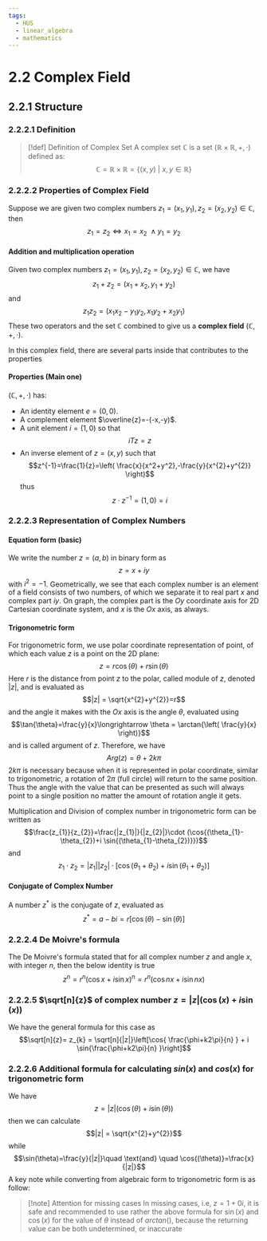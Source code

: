 ```yaml
---
tags:
  - HUS
  - linear_algebra
  - mathematics
---
```

# 2.2 Complex Field 
## 2.2.1 Structure
### 2.2.2.1 Definition

> [!def] Definition of Complex Set 
> A complex set $\mathbb{C}$ is a set $(\mathbb{R}\times\mathbb{R},+,\cdot)$ defined as: $$\mathbb{C} = \mathbb{R}\times \mathbb{R}= \{(x,y)\:|\:x, y \in \mathbb{R}\}$$

### 2.2.2.2 Properties of Complex Field 
Suppose we are given two complex numbers $z_{1} = (x_{1},y_{1}), z_{2}=(x_{2},y_{2})\in \mathbb{C}$, then $$z_{1}=z_{2}\iff x_{1}= x_{2} \:\land y_{1}=y_{2}$$
#### Addition and multiplication operation
Given two complex numbers $z_{1} = (x_{1},y_{1}), z_{2}=(x_{2},y_{2})\in \mathbb{C}$, we have $$z_{1}+z_{2}= (x_{1}+x_{2},y_{1}+ y_{2})$$
and $$z_{1}z_{2}= (x_{1}x_{2}-y_{1}y_{2},x_{1}y_{2}+x_{2}y_{1})$$
These two operators and the set $\mathbb{C}$ combined to give us a **complex field** $(\mathbb{C},+,\cdot)$. 

In this complex field, there are several parts inside that contributes to the properties

#### Properties (Main one)
$(\mathbb{C},+,\cdot)$ has: 
- An identity element $e = (0,0)$. 
- A complement element $\overline{z}=-(-x,-y)$.
- A unit element $i = (1,0)$ so that $$iTz = z$$
- An inverse element of $z=(x,y)$ such that $$z^{-1}=\frac{1}{z}=\left( \frac{x}{x^2+y^2},-\frac{y}{x^{2}+y^{2}} \right)$$ thus $$z\cdot z^{-1}=(1,0)=i$$
### 2.2.2.3 Representation of Complex Numbers
#### Equation form (basic)
We write the number $z=(a,b)$ in binary form as $$z=x + iy$$ with $i^{2} = -1$. Geometrically, we see that each complex number is an element of a field consists of two numbers, of which we separate it to real part $x$ and complex part $iy$. On graph, the complex part is the $Oy$ coordinate axis for 2D Cartesian coordinate system, and $x$ is the $Ox$ axis, as always. 

#### Trigonometric form 
For trigonometric form, we use polar coordinate representation of point, of which each value $z$ is a point on the 2D plane: $$z = r\cos{(\theta)}+r\sin{(\theta)}$$
Here $r$ is the distance from point $z$ to the polar, called module of $z$, denoted $|z|$, and is evaluated as $$|z| = \sqrt{x^{2}+y^{2}}=r$$
and the angle it makes with the $Ox$ axis is the angle $\theta$, evaluated using $$\tan{\theta}=\frac{y}{x}\longrightarrow \theta = \arctan{\left( \frac{y}{x} \right)}$$
and is called argument of $z$. Therefore, we have $$Arg(z)=\theta + 2k\pi$$ $2k\pi$ is necessary because when it is represented in polar coordinate, similar to trigonometric, a rotation of $2\pi$ (full circle) will return to the same position. Thus the angle with the value that can be presented as such will always point to a single position no matter the amount of rotation angle it gets. 

Multiplication and Division of complex number in trigonometric form can be written as
$$\frac{z_{1}}{z_{2}}=\frac{|z_{1}|}{|z_{2}|}\cdot (\cos{(\theta_{1}-\theta_{2})+i \sin{(\theta_{1}-\theta_{2})}})$$
and $$ z_{1}\cdot z_{2}= |z_{1}||z_{2}|\cdot [\cos{(\theta_{1}+\theta_{2})+i\sin{(\theta_{1}+\theta_{2})}}] $$
#### Conjugate of Complex Number 
A number $z^{*}$ is the conjugate of $z$, evaluated as $$z^{*}=a-bi=r[\cos{(\theta)}-\sin{(\theta)}]$$
### 2.2.2.4 De Moivre's formula
The De Moivre's formula stated that for all complex number $z$ and angle $x$, with integer $n$, then the below identity is true $$ z^{n} = r^{n}{\big (}\cos x+i\sin x{\big )}^{n}=r^{n}(\cos nx+i\sin nx)$$
### 2.2.2.5 $\sqrt[n]{z}$ of complex number $z = |z|(\cos{(x)}+i\sin{(x)})$

We have the general formula for this case as $$\sqrt[n]{z}= z_{k} = \sqrt[n]{|z|}\left[\cos{ \frac{\phi+k2\pi}{n} } + i \sin{\frac{\phi+k2\pi}{n} }\right]$$
### 2.2.2.6 Additional formula for calculating $sin(x)$ and $cos(x)$ for trigonometric form 
We have $$z = |z|(\cos{(\theta)}+ i \sin{(\theta)})$$ then we can calculate $$|z| = \sqrt{x^{2}+y^{2}}$$ while $$\sin(\theta)=\frac{y}{|z|}\quad \text{and} \quad \cos{(\theta)}=\frac{x}{|z|}$$
A key note while converting from algebraic form to trigonometric form is as follow: 
> [!note] Attention for missing cases 
> In missing cases, i.e, $z= 1+ 0i$, it is safe and recommended to use rather the above formula for $\sin(x)$ and $\cos(x)$ for the value of $\theta$ instead of $arctan()$, because the returning value can be both undetermined, or inaccurate

